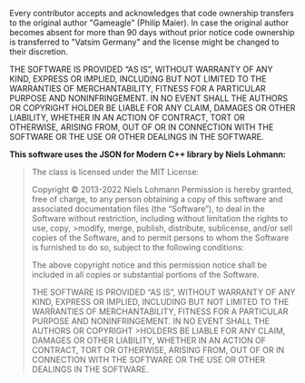 Every contributor accepts and acknowledges that code ownership transfers to the original author "Gameagle" (Philip Maier).
In case the original author becomes absent for more than 90 days without prior notice code ownership is transferred to "Vatsim Germany" and the license might be changed to their discretion.

THE SOFTWARE IS PROVIDED “AS IS”, WITHOUT WARRANTY OF ANY KIND, EXPRESS OR IMPLIED, INCLUDING BUT NOT LIMITED TO THE WARRANTIES OF MERCHANTABILITY, FITNESS FOR A PARTICULAR PURPOSE AND NONINFRINGEMENT. IN NO EVENT SHALL THE AUTHORS OR COPYRIGHT HOLDER BE LIABLE FOR ANY CLAIM, DAMAGES OR OTHER LIABILITY, WHETHER IN AN ACTION OF CONTRACT, TORT OR OTHERWISE, ARISING FROM, OUT OF OR IN CONNECTION WITH THE SOFTWARE OR THE USE OR OTHER DEALINGS IN THE SOFTWARE.


**This software uses the JSON for Modern C++ library by Niels Lohmann:**

>The class is licensed under the MIT License:
>
>Copyright © 2013-2022 Niels Lohmann
>Permission is hereby granted, free of charge, to any person obtaining a copy of this software and associated documentation files (the “Software”), to deal in the Software without restriction, including without limitation the rights to use, copy, >modify, merge, publish, distribute, sublicense, and/or sell copies of the Software, and to permit persons to whom the Software is furnished to do so, subject to the following conditions:
>
>The above copyright notice and this permission notice shall be included in all copies or substantial portions of the Software.
>
>THE SOFTWARE IS PROVIDED “AS IS”, WITHOUT WARRANTY OF ANY KIND, EXPRESS OR IMPLIED, INCLUDING BUT NOT LIMITED TO THE WARRANTIES OF MERCHANTABILITY, FITNESS FOR A PARTICULAR PURPOSE AND NONINFRINGEMENT. IN NO EVENT SHALL THE AUTHORS OR COPYRIGHT >HOLDERS BE LIABLE FOR ANY CLAIM, DAMAGES OR OTHER LIABILITY, WHETHER IN AN ACTION OF CONTRACT, TORT OR OTHERWISE, ARISING FROM, OUT OF OR IN CONNECTION WITH THE SOFTWARE OR THE USE OR OTHER DEALINGS IN THE SOFTWARE.
